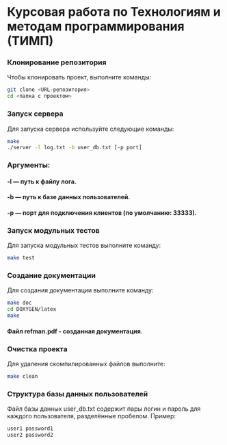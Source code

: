 # Курсовая работа по Технологиям и методам программирования (ТИМП)

### Клонирование репозитория
Чтобы клонировать проект, выполните команды:

```bash
git clone <URL-репозитория>
cd <папка с проектом>
```

### Запуск сервера
Для запуска сервера используйте следующие команды:
```bash
make
./server -l log.txt -b user_db.txt [-p port]
```

### Аргументы:
#### -l — путь к файлу лога.
#### -b — путь к базе данных пользователей.
#### -p — порт для подключения клиентов (по умолчанию: 33333).

### Запуск модульных тестов
Для запуска модульных тестов выполните команду:
```bash
make test
```

### Создание документации
Для создания документации выполните команду:
```bash
make doc
cd DOXYGEN/latex
make
```
#### Файл refman.pdf - созданная документация.

### Очистка проекта
Для удаления скомпилированных файлов выполните:
```bash
make clean
```

### Структура базы данных пользователей
Файл базы данных user_db.txt содержит пары логин и пароль для каждого пользователя, разделённые пробелом. 
Пример:
```bash
user1 password1
user2 password2
```
